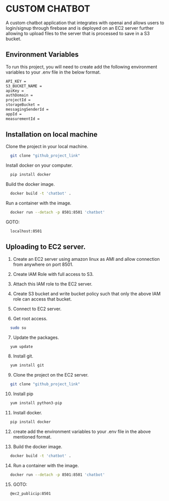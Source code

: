 
# CUSTOM CHATBOT

A custom chatbot application that integrates with openai and allows users to login/signup through firebase and is deployed on an EC2 server further allowing to upload files to the server that is processed to save in a S3 bucket.

## Environment Variables

To run this project, you will need to create add the following environment variables to your .env file in the below format.

```bash
API_KEY = 
S3_BUCKET_NAME = 
apiKey = 
authDomain = 
projectId = 
storageBucket = 
messagingSenderId = 
appId = 
measurementId = 

```


## Installation on local machine

Clone the project in your local machine.

```bash
  git clone "github_project_link"
```
Install docker on your computer.
```bash
  pip install docker
```
Build the docker image.
```bash
  docker build -t 'chatbot' .
```
Run a container with the image.
```bash
  docker run --detach -p 8501:8501 'chatbot'
```
GOTO:
```bash
  localhost:8501
```


## Uploading to EC2 server.

1. Create an EC2 server using amazon linux as AMI and allow connection from anywhere on port 8501.

2. Create IAM Role with full access to S3.

3. Attach this IAM role to the EC2 server.

4. Create S3 bucket and write bucket policy such that only the above IAM role can access that bucket.

5. Connect to EC2 server.

6. Get root access.

```bash
  sudo su
```

7. Update the packages.

```bash
  yum update
```

8. Install git.

```bash
  yum install git
```

9. Clone the project on the EC2 server.

```bash
  git clone "github_project_link"
```

10. Install pip

```bash
  yum install python3-pip
```

11. Install docker.

```bash
  pip install docker
```
12. create add the environment variables to your .env file in the above mentioned format.

13. Build the docker image.
```bash
  docker build -t 'chatbot' .
```
14. Run a container with the image.
```bash
  docker run --detach -p 8501:8501 'chatbot'
```
15. GOTO:
```bash
  @ec2_publicip:8501
```